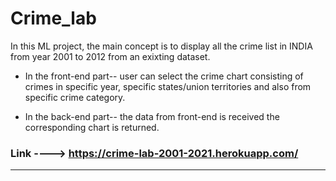 # Crime_lab

In this ML project, the main concept is to display all the crime list in INDIA from year 2001 to 2012 from an exixting dataset.

* In the front-end part-- user can select the crime chart consisting of crimes in specific year, specific states/union territories and also from specific crime category.

* In the back-end part-- the data from front-end is received the corresponding chart is returned.

### Link ----> https://crime-lab-2001-2021.herokuapp.com/

**************************************************
